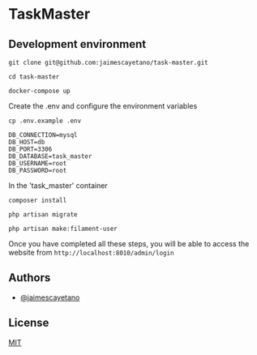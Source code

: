
# TaskMaster

## Development environment

```
git clone git@github.com:jaimescayetano/task-master.git
```

```
cd task-master
```

```
docker-compose up
```

Create the .env and configure the environment variables
```
cp .env.example .env
```

```
DB_CONNECTION=mysql
DB_HOST=db
DB_PORT=3306
DB_DATABASE=task_master
DB_USERNAME=root
DB_PASSWORD=root
```

In the 'task_master' container
```
composer install
```

```
php artisan migrate
```

```
php artisan make:filament-user
```

Once you have completed all these steps, you will be able to access the website from `http://localhost:8010/admin/login`

## Authors

- [@jaimescayetano](https://www.github.com/jaimescayetano)

## License

[MIT](https://choosealicense.com/licenses/mit/)